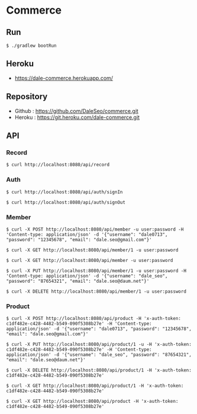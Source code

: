 # Commerce

## Run
```
$ ./gradlew bootRun
```

## Heroku
- https://dale-commerce.herokuapp.com/

## Repository
- Github : https://github.com/DaleSeo/commerce.git
- Heroku : https://git.heroku.com/dale-commerce.git

## API

### Record
```
$ curl http://localhost:8080/api/record
```

### Auth
```
$ curl http://localhost:8080/api/auth/signIn
```
```
$ curl http://localhost:8080/api/auth/signOut
```

### Member
```
$ curl -X POST http://localhost:8080/api/member -u user:password -H 'Content-type: application/json' -d '{"username": "dale0713", "password": "12345678", "email": "dale.seo@gmail.com"}'
```
```
$ curl -X GET http://localhost:8080/api/member/1 -u user:password
```
```
$ curl -X GET http://localhost:8080/api/member -u user:password
```
```
$ curl -X PUT http://localhost:8080/api/member/1 -u user:password -H 'Content-type: application/json' -d '{"username": "dale_seo", "password": "87654321", "email": "dale.seo@daum.net"}'
```
```
$ curl -X DELETE http://localhost:8080/api/member/1 -u user:password
```

### Product
```
$ curl -X POST http://localhost:8080/api/product -H 'x-auth-token: c1df482e-c428-4482-b549-090f5308b27e' -H 'Content-type: application/json' -d '{"username": "dale0713", "password": "12345678", "email": "dale.seo@gmail.com"}'
```
```
$ curl -X PUT http://localhost:8080/api/product/1 -u -H 'x-auth-token: c1df482e-c428-4482-b549-090f5308b27e' -H 'Content-type: application/json' -d '{"username": "dale_seo", "password": "87654321", "email": "dale.seo@daum.net"}'
```
```
$ curl -X DELETE http://localhost:8080/api/product/1 -H 'x-auth-token: c1df482e-c428-4482-b549-090f5308b27e'
```
```
$ curl -X GET http://localhost:8080/api/product/1 -H 'x-auth-token: c1df482e-c428-4482-b549-090f5308b27e'
```
```
$ curl -X GET http://localhost:8080/api/product -H 'x-auth-token: c1df482e-c428-4482-b549-090f5308b27e'
```